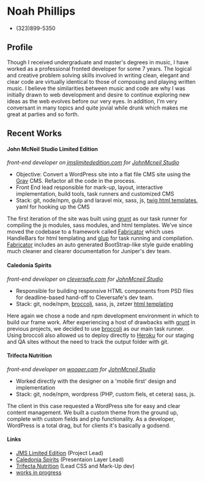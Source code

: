 # Noah Phillips

* (323)899-5350

## Profile

Though I received undergraduate and master's degrees in music, I have worked as a professional fronted developer for some 7 years.  The logical and creative problem solving skills involved in writing clean, elegant and clear code are virtually identical to those of composing and playing written music.  I believe the similarities between music and code are why I was initially drawn to web development and desire to continue exploring new ideas as the web evolves before our very eyes.  In addition, I'm very conversant in many topics and quite jovial while drunk which makes me great at parties and so forth.

## Recent Works

#### John McNeil Studio Limited Edition

*front-end developer on [jmslimitededition.com](https://www.jmslimitededition.com/) for [JohnMcneil Studio](http://www.johnmcneilstudio.com)*

* Objective: Convert a WordPress site into a flat file CMS site using the [Grav](https://getgrav.org/) CMS.  Refactor all the code in the process.
* Front End lead responsible for mark-up, layout, interactive implementation, build tools, task runners and customized CMS
* Stack: git, node/npm, gulp and laravel mix, sass, js, [twig html templates](http://twig.sensiolabs.org/), yaml for hooking up the CMS

The first iteration of the site was built using [grunt](https://github.com/gruntjs/grunt) as our task runner for compiling the js modules, sass modules, and html templates.  We’ve since moved the codebase to a framework called [Fabricator](https://github.com/fbrctr/fabricator) which uses HandleBars for html templating and [glup](https://github.com/gulpjs/gulp) for task running and compilation.  [Fabricator](https://github.com/fbrctr/fabricator) includes an auto generated BootStrap-like style guide enabling much cleaner and clearer documentation for Juniper's dev team.

#### Caledonia Spirits

*front-end developer on [cleversafe.com](https://www.cleversafe.com/) for [JohnMcneil Studio](http://www.johnmcneilstudio.com)*

* Responsible for building responsive HTML components from PSD files for deadline-based hand-off to Cleversafe's dev team.
* Stack: git, node/npm, [broccoli](https://github.com/broccolijs/broccoli), sass, js, zetzer [html templating](https://github.com/brainshave/zetzer)

Here again we chose a node and npm development environment in which to build our frame work.  After experiencing a host of drawbacks with [grunt](https://github.com/gruntjs/grunt) in previous projects, we decided to use [broccoli](https://github.com/broccolijs/broccoli) as our main task runner.  Using broccoli also allowed us to deploy directly to [Heroku](https://www.heroku.com/) for our staging and QA sites without the need to track the output folder with git.

#### Trifecta Nutrition

*front-end developer on [wooqer.com](http://www.wooqer.com/) for [JohnMcneil Studio](http://www.johnmcneilstudio.com)*

* Worked directly with the designer on a 'mobile first' design and implementation
* Stack: git, node/npm, wordpress (PHP, custom fiels, et cetera) sass, js.

The client in this case requested a WordPress site for easy and clear content management.  We built a custom theme from the ground up, complete with custom fields and php functionality.  As a developer, WordPress is a total drag, but for clients it's basically a godsend.


#### Links

* [JMS Limited Edition](https://www.jmslimitededition.com/) (Project Lead)
* [Caledonia Spirits](http://caledoniaspirits.com/) (Presentaion Layer Lead)
* [Trifecta Nutrition](https://www.trifectanutrition.com/) (Lead CSS and Mark-Up dev)
* [works in progress](https://github.com/noahphillips)
